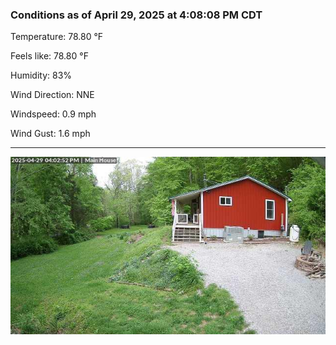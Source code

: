 ### Conditions as of April 29, 2025 at 4:08:08 PM CDT 

Temperature: 78.80 &deg;F

Feels like: 78.80 &deg;F

Humidity: 83%

Wind Direction: NNE

Windspeed: 0.9 mph

Wind Gust: 1.6 mph

---

<img src="./images/latest.jpeg"/>

